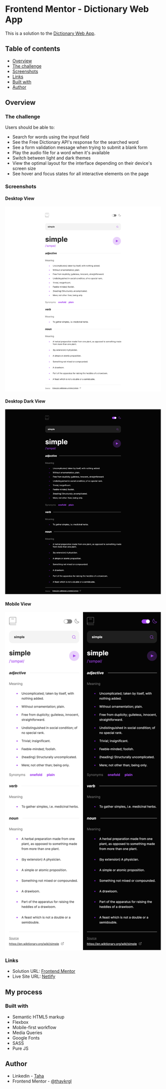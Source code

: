# Frontend Mentor - Dictionary Web App

This is a solution to the [Dictionary Web App](https://www.frontendmentor.io/challenges/dictionary-web-app-h5wwnyuKFL).

## Table of contents

- [Overview](#overview)
- [The challenge](#the-challenge)
- [Screenshots](#screenshots)
- [Links](#links)
- [Built with](#built-with)
- [Author](#author)

## Overview

### The challenge

Users should be able to:

- Search for words using the input field
- See the Free Dictionary API's response for the searched word
- See a form validation message when trying to submit a blank form
- Play the audio file for a word when it's available
- Switch between light and dark themes
- View the optimal layout for the interface depending on their device's screen size
- See hover and focus states for all interactive elements on the page


### Screenshots

#### Desktop View
<img src="./images/desktop.png" alt="">

#### Desktop Dark View
<img src="./images/desktop-dark.png" alt="">

#### Mobile View
<div style = "display:flex; align-items-center; justify-content: space-between;">
  <img src="./images/mobile.png" alt="" style = "width: 375px; object-fit: cover"> <img src="./images/mobile-dark.png" alt="" style = "width: 375px; object-fit: cover">
</div>


### Links

- Solution URL: [Frontend Mentor](https://www.frontendmentor.io/profile/thaykrgl)
- Live Site URL: [Netlify](https://dictionary-web-app-frontend-mentor.netlify.app/)

## My process

### Built with

- Semantic HTML5 markup
- Flexbox
- Mobile-first workflow
- Media Queries
- Google Fonts
- SASS
- Pure JS

## Author

- Linkedin - [Taha](https://www.linkedin.com/in/tahaaykiroglu)
- Frontend Mentor - [@thaykrgl](https://www.frontendmentor.io/profile/thaykrgl)
